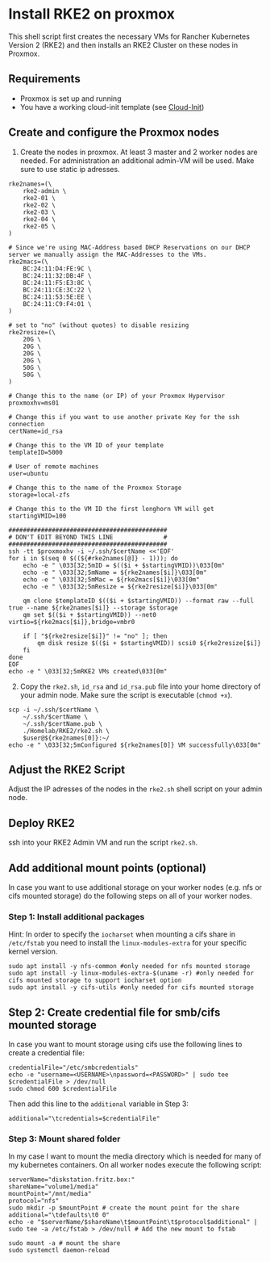 # Install RKE2 on proxmox

This shell script first creates the necessary VMs for Rancher Kubernetes Version 2 (RKE2) and then installs an RKE2 Cluster on these nodes in Proxmox.

## Requirements

- Proxmox is set up and running
- You have a working cloud-init template (see [Cloud-Init](../Cloud-Init/Readme.md))

## Create and configure the Proxmox nodes

1. Create the nodes in proxmox. At least 3 master and 2 worker nodes are needed. For administration an additional admin-VM will be used. Make sure to use static ip adresses.

```shell
rke2names=(\
    rke2-admin \
    rke2-01 \
    rke2-02 \
    rke2-03 \
    rke2-04 \
    rke2-05 \
)

# Since we're using MAC-Address based DHCP Reservations on our DHCP server we manually assign the MAC-Addresses to the VMs.
rke2macs=(\
    BC:24:11:D4:FE:9C \
    BC:24:11:32:DB:4F \
    BC:24:11:F5:E3:8C \
    BC:24:11:CE:3C:22 \
    BC:24:11:53:5E:EE \
    BC:24:11:C9:F4:01 \
)

# set to "no" (without quotes) to disable resizing
rke2resize=(\
    20G \
    20G \
    20G \
    20G \
    50G \
    50G \
)

# Change this to the name (or IP) of your Proxmox Hypervisor
proxmoxhv=ms01

# Change this if you want to use another private Key for the ssh connection 
certName=id_rsa

# Change this to the VM ID of your template
templateID=5000

# User of remote machines
user=ubuntu

# Change this to the name of the Proxmox Storage
storage=local-zfs

# Change this to the VM ID the first longhorn VM will get
startingVMID=100

############################################
# DON'T EDIT BEYOND THIS LINE              #
############################################
ssh -tt $proxmoxhv -i ~/.ssh/$certName <<'EOF'
for i in $(seq 0 $((${#rke2names[@]} - 1))); do
    echo -e " \033[32;5mID = $(($i + $startingVMID))\033[0m"
    echo -e " \033[32;5mName = ${rke2names[$i]}\033[0m"
    echo -e " \033[32;5mMac = ${rke2macs[$i]}\033[0m"
    echo -e " \033[32;5mResize = ${rke2resize[$i]}\033[0m"

    qm clone $templateID $(($i + $startingVMID)) --format raw --full true --name ${rke2names[$i]} --storage $storage
    qm set $(($i + $startingVMID)) --net0 virtio=${rke2macs[$i]},bridge=vmbr0
    
    if [ "${rke2resize[$i]}" != "no" ]; then
        qm disk resize $(($i + $startingVMID)) scsi0 ${rke2resize[$i]}
    fi
done
EOF
echo -e " \033[32;5mRKE2 VMs created\033[0m"
```

2. Copy the `rke2.sh`, `id_rsa` and `id_rsa.pub` file into your home directory of your admin node. Make sure the script is executable (`chmod +x`).

```shell
scp -i ~/.ssh/$certName \
    ~/.ssh/$certName \
    ~/.ssh/$certName.pub \
    ./Homelab/RKE2/rke2.sh \
    $user@${rke2names[0]}:~/
echo -e " \033[32;5mConfigured ${rke2names[0]} VM successfully\033[0m"
```

## Adjust the RKE2 Script

Adjust the IP adresses of the nodes in the `rke2.sh` shell script on your admin node.

## Deploy RKE2

ssh into your RKE2 Admin VM and run the script `rke2.sh`.

## Add additional mount points (optional)

In case you want to use additional storage on your worker nodes (e.g. nfs or cifs mounted storage) do the following steps on all of your worker nodes.

### Step 1: Install additional packages

Hint: In order to specify the `iocharset` when mounting a cifs share in `/etc/fstab` you need to install the `linux-modules-extra` for your specific kernel version.

```shell
sudo apt install -y nfs-common #only needed for nfs mounted storage
sudo apt install -y linux-modules-extra-$(uname -r) #only needed for cifs mounted storage to support iocharset option
sudo apt install -y cifs-utils #only needed for cifs mounted storage
```

## Step 2: Create credential file for smb/cifs mounted storage

In case you want to mount storage using cifs use the following lines to create a credential file:

```shell
credentialFile="/etc/smbcredentials"
echo -e "username=<USERNAME>\npassword=<PASSWORD>" | sudo tee $credentialFile > /dev/null
sudo chmod 600 $credentialFile
```

Then add this line to the `additional` variable in Step 3:

```shell
additional="\tcredentials=$credentialFile"
```

### Step 3: Mount shared folder

In my case I want to mount the media directory which is needed for many of my kubernetes containers. On all worker nodes execute the following script:

```shell
serverName="diskstation.fritz.box:"
shareName="volume1/media"
mountPoint="/mnt/media"
protocol="nfs"
sudo mkdir -p $mountPoint # create the mount point for the share
additional="\tdefaults\t0 0"
echo -e "$serverName/$shareName\t$mountPoint\t$protocol$additional" | sudo tee -a /etc/fstab > /dev/null # Add the new mount to fstab

sudo mount -a # mount the share
sudo systemctl daemon-reload
```
